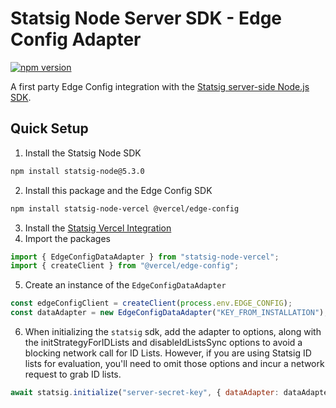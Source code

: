 # Statsig Node Server SDK - Edge Config Adapter

[![npm version](https://badge.fury.io/js/statsig-node-vercel.svg)](https://badge.fury.io/js/statsig-node-vercel)

A first party Edge Config integration with the [Statsig server-side Node.js SDK](https://github.com/statsig-io/node-js-server-sdk).

## Quick Setup

1. Install the Statsig Node SDK

```sh
npm install statsig-node@5.3.0
```

2. Install this package and the Edge Config SDK

```sh
npm install statsig-node-vercel @vercel/edge-config
```

3. Install the [Statsig Vercel Integration](https://vercel.com/integrations/statsig)
4. Import the packages

```js
import { EdgeConfigDataAdapter } from "statsig-node-vercel";
import { createClient } from "@vercel/edge-config";
```

5. Create an instance of the `EdgeConfigDataAdapter`

```js
const edgeConfigClient = createClient(process.env.EDGE_CONFIG);
const dataAdapter = new EdgeConfigDataAdapter("KEY_FROM_INSTALLATION");
```

6. When initializing the `statsig` sdk, add the adapter to options, along with the initStrategyForIDLists and disableIdListsSync options to avoid a blocking network call for ID Lists. However, if you are using Statsig ID lists for evaluation, you'll need to omit those options and incur a network request to grab ID lists. 

```js
await statsig.initialize("server-secret-key", { dataAdapter: dataAdapter, initStrategyForIDLists: 'none', disableIdListsSync: true, });
```
